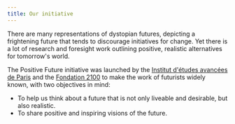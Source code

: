 ```yaml
---
title: Our initiative
---
```

There are many representations of dystopian futures, depicting a frightening future that tends to discourage initiatives for change. Yet there is a lot of research and foresight work outlining positive, realistic alternatives for tomorrow's world.

The Positive Future initiative was launched by the [Institut d'études avancées de Paris](https://www.paris-iea.fr/en/) and the [Fondation 2100](https://2100.org/) to make the work of futurists widely known, with two objectives in mind:

* To help us think about a future that is not only liveable and desirable, but also realistic.
* To share positive and inspiring visions of the future.